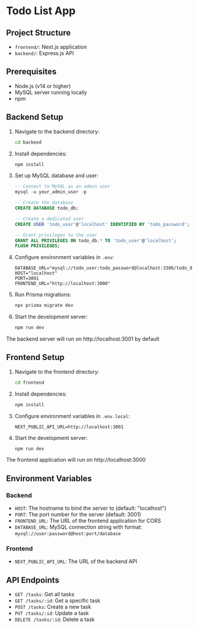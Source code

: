 # Todo List App

## Project Structure

- `frontend/`: Next.js application
- `backend/`: Express.js API

## Prerequisites

- Node.js (v14 or higher)
- MySQL server running locally
- npm

## Backend Setup

1. Navigate to the backend directory:
   ```bash
   cd backend
   ```

2. Install dependencies:
   ```bash
   npm install
   ```

3. Set up MySQL database and user:
   ```sql
   -- Connect to MySQL as an admin user
   mysql -u your_admin_user -p

   -- Create the database
   CREATE DATABASE todo_db;

   -- Create a dedicated user
   CREATE USER 'todo_user'@'localhost' IDENTIFIED BY 'todo_password';

   -- Grant privileges to the user
   GRANT ALL PRIVILEGES ON todo_db.* TO 'todo_user'@'localhost';
   FLUSH PRIVILEGES;
   ```

4. Configure environment variables in `.env`:
   ```
   DATABASE_URL="mysql://todo_user:todo_password@localhost:3306/todo_db"
   HOST="localhost"
   PORT=3001
   FRONTEND_URL="http://localhost:3000"
   ```

5. Run Prisma migrations:
   ```bash
   npx prisma migrate dev
   ```

6. Start the development server:
   ```bash
   npm run dev
   ```

The backend server will run on http://localhost:3001 by default

## Frontend Setup

1. Navigate to the frontend directory:
   ```bash
   cd frontend
   ```

2. Install dependencies:
   ```bash
   npm install
   ```

3. Configure environment variables in `.env.local`:
   ```
   NEXT_PUBLIC_API_URL=http://localhost:3001
   ```

4. Start the development server:
   ```bash
   npm run dev
   ```

The frontend application will run on http://localhost:3000

## Environment Variables

### Backend
- `HOST`: The hostname to bind the server to (default: "localhost")
- `PORT`: The port number for the server (default: 3001)
- `FRONTEND_URL`: The URL of the frontend application for CORS
- `DATABASE_URL`: MySQL connection string with format: `mysql://user:password@host:port/database`

### Frontend
- `NEXT_PUBLIC_API_URL`: The URL of the backend API

## API Endpoints

- `GET /tasks`: Get all tasks
- `GET /tasks/:id`: Get a specific task
- `POST /tasks`: Create a new task
- `PUT /tasks/:id`: Update a task
- `DELETE /tasks/:id`: Delete a task 